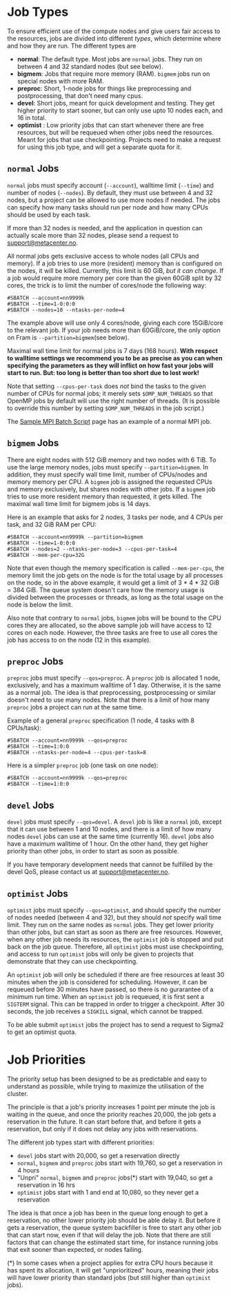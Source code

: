 # Job Types

To ensure efficient use of the compute nodes and give users fair access to the
resources, jobs are divided into different *types*, which determine where
and how they are run.  The different types are

- **normal**: The default type.  Most jobs are `normal` jobs.  They run
  on between 4 and 32 standard nodes (but see below).
- **bigmem**: Jobs that require more memory (RAM).  `bigmem` jobs run on
  special nodes with more RAM.
- **preproc**: Short, 1-node jobs for things like preprocessing and
  postprocessing, that don't need many cpus.
- **devel**: Short jobs, meant for quick development and testing.  They get
  higher priority to start sooner, but can only use upto 10 nodes each, and 16
  in total.
- **optimist** : Low priority jobs that can start whenever there are
  free resources, but will be requeued when other jobs need the
  resources.  Meant for jobs that use checkpointing.  Projects need to
  make a request for using this job type, and will get a separate
  quota for it.

## `normal` Jobs

`normal` jobs must specify account (`--account`), walltime limit (`--time`)
and number of nodes (`--nodes`). By default, they must use between 4 and 32
nodes, but a project can be allowed to use more nodes if needed.  The jobs can
specify how many tasks should run per node and how many CPUs should be used by
each task.

If more than 32 nodes is needed, and the application in question can actually 
scale more than 32 nodes, please send a request to <support@metacenter.no>.

All normal jobs gets exclusive access to whole nodes (all CPUs and memory).
If a job tries to use more (resident) memory than is configured on the nodes,
it will be killed.  Currently, this limit is 60 GiB, *but it can change*. 
If a job would require more memory per core than the given 60GiB split by 32 cores, the trick is to limit the number of cores/node the following way:


	#SBATCH --account=nn9999k 
	#SBATCH --time=1-0:0:0
	#SBATCH --nodes=10 --ntasks-per-node=4

The example above will use only 4 cores/node, giving each core 15GiB/core to the relevant job. If your job needs more than 60GiB/core, the only option on Fram is `--partition=bigmem`(see below). 

Maximal wall time limit for normal jobs is 7 days (168 hours). **With respect to walltime settings we recommend you to be as precise as you can when specifying the parameters as they will inflict on how fast your jobs will start to run. But: too long is better than too short due to lost work!**

Note that setting `--cpus-per-task` does *not* bind the tasks to the given number of
CPUs for normal jobs; it merely sets `$OMP_NUM_THREADS` so that OpenMP jobs by
default will use the right number of threads. (It is possible to override this
number by setting `$OMP_NUM_THREADS` in the job script.)

The [Sample MPI Batch Script](sample_mpi_script.md) page has an example of a normal MPI job.

## `bigmem` Jobs

There are eight nodes with 512 GiB memory and two nodes with 6 TiB. 
To use the large memory nodes, jobs must specify `--partition=bigmem`.  In
addition, they must specify wall time limit, number of CPUs/nodes and
memory memory per CPU. A `bigmem` job is assigned the requested CPUs and
memory exclusively, but shares nodes with other jobs. If a `bigmem` job tries
to use more resident memory than requested, it gets killed. The maximal wall
time limit for bigmem jobs is 14 days.

Here is an example that asks for 2 nodes, 3 tasks per node, and 4 CPUs per
task, and 32 GiB RAM per CPU:

    #SBATCH --account=nn9999k --partition=bigmem
    #SBATCH --time=1-0:0:0
    #SBATCH --nodes=2 --ntasks-per-node=3 --cpus-per-task=4
    #SBATCH --mem-per-cpu=32G

Note that even though the memory specification is called `--mem-per-cpu`, the
memory limit the job gets on the node is for the total usage by all processes
on the node, so in the above example, it would get a limit of 3 * 4 * 32 GiB =
384 GiB. The queue system doesn't care how the memory usage is divided between
the processes or threads, as long as the total usage on the node is below the
limit.

Also note that contrary to `normal` jobs, `bigmem` jobs will be bound to the
CPU cores they are allocated, so the above sample job will have access to 12
cores on each node. However, the three tasks are free to use all cores the job
has access to on the node (12 in this example).

## `preproc` Jobs

`preproc` jobs must specify `--qos=preproc`.  A `preproc` job is allocated 1 node,
exclusively, and has a maximum walltime of 1 day.  Otherwise, it is the same
as a normal job.  The idea is that preprocessing, postprocessing or similar
doesn't need to use many nodes.  Note that there is a limit of how many
`preproc` jobs a project can run at the same time.

Example of a general `preproc` specification (1 node, 4 tasks with 8 CPUs/task):

    #SBATCH --account=nn9999k --qos=preproc
    #SBATCH --time=1:0:0
    #SBATCH --ntasks-per-node=4 --cpus-per-task=8

Here is a simpler `preproc` job (one task on one node):

    #SBATCH --account=nn9999k --qos=preproc
    #SBATCH --time=1:0:0

## `devel` Jobs

`devel` jobs must specify `--qos=devel`.  A `devel` job is like a `normal`
job, except that it can use between 1 and 10 nodes, and there is a limit of
how many nodes `devel` jobs can use at the same time (currently 16).  `devel`
jobs also have a maximum walltime of 1 hour.  On the other hand, they get
higher priority than other jobs, in order to start as soon as possible.

If you have temporary development needs that cannot be fulfilled by the devel 
QoS, please contact us at <support@metacenter.no>.


## `optimist` Jobs

`optimist` jobs must specify `--qos=optimist`, and should specify the
number of nodes needed (between 4 and 32), but they should *not*
specify wall time limit.  They run on the same nodes as `normal` jobs.
They get lower priority than other jobs, but can start as soon as
there are free resources.  However, when any other job needs its
resources, the `optimist` job is stopped and put back on the job
queue.  Therefore, all `optimist` jobs must use checkpointing, and
access to run `optimist` jobs will only be given to projects that
demonstrate that they can use checkpointing.

An `optimist` job will only be scheduled if there are free resources
at least 30 minutes when the job is considered for scheduling.
However, it can be requeued before 30 minutes have passed, so there is
no gurarantee of a minimum run time.  When an `optimist` job is
requeued, it is first sent a `SIGTERM` signal.  This can be trapped in
order to trigger a checkpoint.  After 30 seconds, the job receives a
`SIGKILL` signal, which cannot be trapped.

To be able submit `optimist` jobs the project has to send a request to
Sigma2 to get an optimist quota.

# Job Priorities

The priority setup has been designed to be as predictable and easy to
understand as possible, while trying to maximize the utilisation of the
cluster.

The principle is that a job's priority increases 1 point per minute the job is
waiting in the queue, and once the priority reaches 20,000, the job gets a
reservation in the future.  It can start before that, and before it gets a
reservation, but only if it does not delay any jobs with reservations.

The different job types start with different priorities:

- `devel` jobs start with 20,000, so get a reservation directly
- `normal`, `bigmem` and `preproc` jobs start with 19,760, so get a
  reservation in 4 hours
- "Unpri" `normal`, `bigmem` and `preproc` jobs(*) start with 19,040, so get a reservation in 16 hrs
- `optimist` jobs start with 1 and end at 10,080, so they never get a reservation

The idea is that once a job has been in the queue long enough to get a
reservation, no other lower priority job should be able delay it. But before
it gets a reservation, the queue system backfiller is free to start any other
job that can start now, even if that will delay the job.  Note that there are
still factors that can change the estimated start time, for instance running
jobs that exit sooner than expected, or nodes failing.

(*) In some cases when a project applies for extra CPU hours because it has
spent its allocation, it will get "unprioritized" hours, meaning their jobs
will have lower priority than standard jobs (but still higher than `optimist`
jobs).

